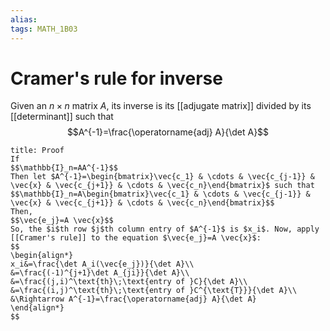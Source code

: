 ```yaml
---
alias:
tags: MATH_1B03
---
```

# Cramer's rule for inverse
Given an $n \times n$ matrix $A$, its inverse is its [[adjugate matrix]] divided by its [[determinant]] such that
$$A^{-1}=\frac{\operatorname{adj} A}{\det A}$$

```ad-abstract
title: Proof
If
$$\mathbb{I}_n=AA^{-1}$$
Then let $A^{-1}=\begin{bmatrix}\vec{c_1} & \cdots & \vec{c_{j-1}} & \vec{x} & \vec{c_{j+1}} & \cdots & \vec{c_n}\end{bmatrix}$ such that 
$$\mathbb{I}_n=A\begin{bmatrix}\vec{c_1} & \cdots & \vec{c_{j-1}} & \vec{x} & \vec{c_{j+1}} & \cdots & \vec{c_n}\end{bmatrix}$$
Then, 
$$\vec{e_j}=A \vec{x}$$
So, the $i$th row $j$th column entry of $A^{-1}$ is $x_i$. Now, apply [[Cramer's rule]] to the equation $\vec{e_j}=A \vec{x}$:
$$
\begin{align*}
x_i&=\frac{\det A_i(\vec{e_j})}{\det A}\\
&=\frac{(-1)^{j+1}\det A_{ji}}{\det A}\\
&=\frac{(j,i)^\text{th}\;\text{entry of }C}{\det A}\\
&=\frac{(i,j)^\text{th}\;\text{entry of }C^{\text{T}}}{\det A}\\
&\Rightarrow A^{-1}=\frac{\operatorname{adj} A}{\det A}
\end{align*}
$$
```